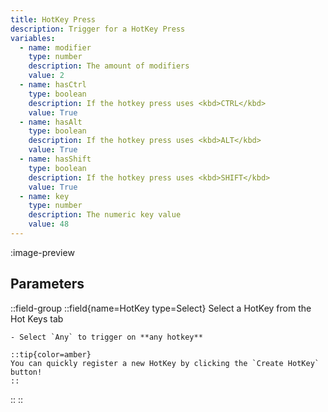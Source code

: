 ```yaml
---
title: HotKey Press
description: Trigger for a HotKey Press
variables:
  - name: modifier
    type: number
    description: The amount of modifiers
    value: 2
  - name: hasCtrl
    type: boolean
    description: If the hotkey press uses <kbd>CTRL</kbd>
    value: True
  - name: hasAlt
    type: boolean
    description: If the hotkey press uses <kbd>ALT</kbd>
    value: True
  - name: hasShift
    type: boolean
    description: If the hotkey press uses <kbd>SHIFT</kbd>
    value: True
  - name: key
    type: number
    description: The numeric key value
    value: 48
---
```


:image-preview

## Parameters
::field-group
  ::field{name=HotKey type=Select}
    Select a HotKey from the Hot Keys tab

    - Select `Any` to trigger on **any hotkey**

    ::tip{color=amber}
    You can quickly register a new HotKey by clicking the `Create HotKey` button!
    ::
  ::
::